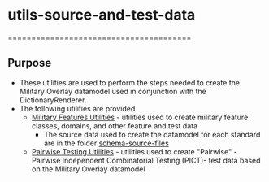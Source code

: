 # utils-source-and-test-data
=======================================

## Purpose

* These utilities are used to perform the steps needed to create the Military Overlay datamodel used in conjunction with the DictionaryRenderer.
* The following utilities are provided
	* [Military Features Utilities](./schema-creation-utilities) - utilities used to create military feature classes, domains, and other feature and test data   
        * The source data used to create the datamodel for each standard are in the folder [schema-source-files](./schema-source-files)
	* [Pairwise Testing Utilities](./pairwise-test-generation) - utilities used to create "Pairwise" -Pairwise Independent Combinatorial Testing (PICT)- test data based on the Military Overlay datamodel
